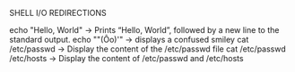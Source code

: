 SHELL I/O REDIRECTIONS

echo "Hello, World" -> Prints “Hello, World”, followed by a new line to the standard output.
echo "\"(Ôo)'" -> displays a confused smiley
cat /etc/passwd -> Display the content of the /etc/passwd file
cat /etc/passwd /etc/hosts -> Display the content of /etc/passwd and /etc/hosts
